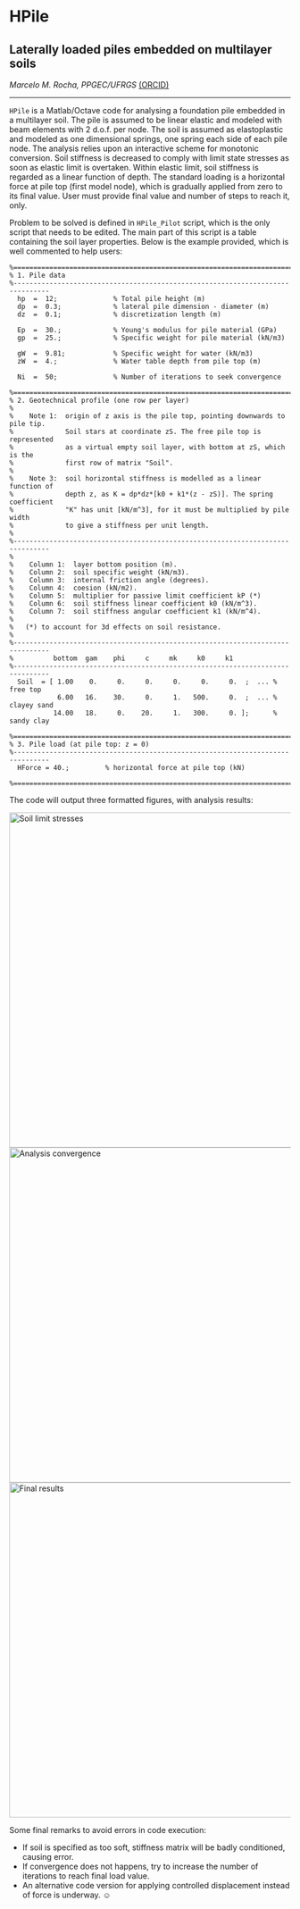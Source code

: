 # HPile
## Laterally loaded piles embedded on multilayer soils
_Marcelo M. Rocha, PPGEC/UFRGS_ [(ORCID)](https://orcid.org/0000-0001-5640-1020)
___

```HPile``` is a Matlab/Octave code for analysing a foundation pile embedded in a multilayer soil.
The pile is assumed to be linear elastic and modeled with beam elements with 2 d.o.f. per node.
The soil is assumed as elastoplastic and modeled as one dimensional springs, one spring each side of each pile node. 
The analysis relies upon an interactive scheme for monotonic conversion.
Soil stiffness is decreased to comply with limit state stresses as soon as elastic limit is overtaken.
Within elastic limit, soil stiffness is regarded as a linear function of depth.
The standard loading is a horizontal force at pile top (first model node), which is gradually applied
from zero to its final value. User must provide final value and number of steps to reach it, only.

Problem to be solved is defined in ```HPile_Pilot``` script, which is the only script that needs to be edited.
The main part of this script is a table containing the soil layer properties. 
Below is the example provided, which is well commented to help users:

```
%===============================================================================
% 1. Pile data
%-------------------------------------------------------------------------------
  hp  =  12;              % Total pile height (m)
  dp  =  0.3;             % lateral pile dimension - diameter (m)
  dz  =  0.1;             % discretization length (m)

  Ep  =  30.;             % Young's modulus for pile material (GPa)
  gp  =  25.;             % Specific weight for pile material (kN/m3)

  gW  =  9.81;            % Specific weight for water (kN/m3)
  zW  =  4.;              % Water table depth from pile top (m)

  Ni  =  50;              % Number of iterations to seek convergence

%===============================================================================
% 2. Geotechnical profile (one row per layer)
%
%    Note 1:  origin of z axis is the pile top, pointing downwards to pile tip.
%             Soil stars at coordinate zS. The free pile top is represented
%             as a virtual empty soil layer, with bottom at zS, which is the
%             first row of matrix "Soil".
%
%    Note 3:  soil horizontal stiffness is modelled as a linear function of
%             depth z, as K = dp*dz*[k0 + k1*(z - zS)]. The spring coefficient
%             "K" has unit [kN/m^3], for it must be multiplied by pile width
%             to give a stiffness per unit length.
%
%-------------------------------------------------------------------------------
%
%    Column 1:  layer bottom position (m).
%    Column 2:  soil specific weight (kN/m3).
%    Column 3:  internal friction angle (degrees).
%    Column 4:  coesion (kN/m2).
%    Column 5:  multiplier for passive limit coefficient kP (*)
%    Column 6:  soil stiffness linear coefficient k0 (kN/m^3).
%    Column 7:  soil stiffness angular coefficient k1 (kN/m^4).
%
%   (*) to account for 3d effects on soil resistance.
%
%-------------------------------------------------------------------------------
%          bottom  gam    phi     c     mk     k0     k1  
%-------------------------------------------------------------------------------
  Soil  = [ 1.00    0.     0.     0.     0.     0.     0.  ;  ... % free top
            6.00   16.    30.     0.     1.   500.     0.  ;  ... % clayey sand
           14.00   18.     0.    20.     1.   300.     0. ];      % sandy clay

%===============================================================================
% 3. Pile load (at pile top: z = 0)
%-------------------------------------------------------------------------------
  HForce = 40.;         % horizontal force at pile top (kN)

%===============================================================================

```

The code will output three formatted figures, with analysis results:

<img src="docs/Example_01_SoilStresses.png" alt="Soil limit stresses"  width="600px"/>  
<img src="docs/Example_01_Convergence.png"  alt="Analysis convergence" width="600px"/>  
<img src="docs/Example_01_FinalResults.png" alt="Final results"        width="600px"/>  

Some final remarks to avoid errors in code execution:

* If soil is specified as too soft, stiffness matrix will be badly conditioned, causing error.
* If convergence does not happens, try to increase the number of iterations to reach final load value.
* An alternative code version for applying controlled displacement instead of force is underway. :relaxed:





